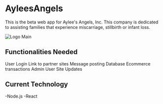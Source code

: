 # AyleesAngels

This is the beta web app for Aylee's Angels, Inc. 
This company is dedicated to assisting families that experience miscarriage, stillbirth or infant loss.


![Logo Main](/public/LogoMain.jpg)<br>

## Functionalities Needed

User Login
Link to partner sites
Message posting
Database 
Ecommerce transactions
Admin User Site Updates


## Current Technology 
-Node.js
-React
